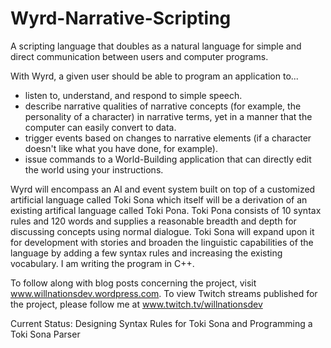 # Wyrd-Narrative-Scripting
A scripting language that doubles as a natural language for simple and direct communication between users and computer programs.

With Wyrd, a given user should be able to program an application to...
- listen to, understand, and respond to simple speech.
- describe narrative qualities of narrative concepts (for example, the personality of a character) in narrative terms, yet in 
  a manner that the computer can easily convert to data.
- trigger events based on changes to narrative elements (if a character doesn't like what you have done, for example).
- issue commands to a World-Building application that can directly edit the world using your instructions.

Wyrd will encompass an AI and event system built on top of a customized artificial language called Toki Sona which itself will
be a derivation of an existing artifical language called Toki Pona. Toki Pona consists of 10 syntax rules and 120 words and supplies
a reasonable breadth and depth for discussing concepts using normal dialogue. Toki Sona will expand upon it for development with
stories and broaden the linguistic capabilities of the language by adding a few syntax rules and increasing the existing vocabulary.
I am writing the program in C++.

To follow along with blog posts concerning the project, visit www.willnationsdev.wordpress.com.
To view Twitch streams published for the project, please follow me at www.twitch.tv/willnationsdev

Current Status: Designing Syntax Rules for Toki Sona and Programming a Toki Sona Parser
